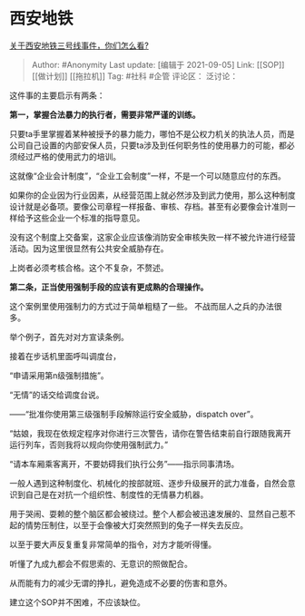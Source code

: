 # 西安地铁
[关于西安地铁三号线事件，你们怎么看?](https://www.zhihu.com/question/483871366/answer/2103934331)

> Author: #Anonymity
> Last update: [编辑于 2021-09-05]
> Link: [[SOP]] [[做计划]] [[拖拉机]]
> Tag: #社科 #企管
> 评论区：
> 泛讨论：

这件事的主要启示有两条：

**第一，掌握合法暴力的执行者，需要非常严谨的训练。**

只要ta手里掌握着某种被授予的暴力能力，哪怕不是公权力机关的执法人员，而是公司自己设置的内部安保人员，只要ta涉及到任何职务性的使用暴力的可能，都必须经过严格的使用武力的培训。

这就像“企业会计制度”，“企业工会制度”一样，不是一个可以随意应付的东西。

如果你的企业因为行业因素，从经营范围上就必然涉及到武力使用，那么这种制度设计就是必备项。要像公司章程一样报备、审核、存档。甚至有必要像会计准则一样给予这些企业一个标准的指导意见。

没有这个制度上交备案，这家企业应该像消防安全审核失败一样不被允许进行经营活动。因为这里很显然有公共安全威胁存在。

上岗者必须考核合格。这个不复杂，不赘述。

**第二条，正当使用强制手段的应该有更成熟的合理操作。**

这个案例里使用强制力的方式过于简单粗糙了一些。 不战而屈人之兵的办法很多。

举个例子，首先对对方宣读条例。

接着在步话机里面呼叫调度台，

“申请采用第n级强制措施”。

“无情”的话交给调度台说。

——“批准你使用第三级强制手段解除运行安全威胁，dispatch over”。

“姑娘，我现在依规定程序对你进行三次警告，请你在警告结束前自行跟随我离开运行列车，否则我将以规向你使用强制武力。”

“请本车厢乘客离开，不要妨碍我们执行公务”——指示同事清场。

一般人遇到这种制度化、机械化的按部就班、逐步升级展开的武力准备，自然会意识到自己是在对抗一个组织性、制度性的无情暴力机器。

用于哭闹、耍赖的整个脑区都会被绕过。整个人都会被迅速发展的、显然自己惹不起的情势压制住，以至于会像被大灯突然照到的兔子一样失去反应。

以至于要大声反复重复非常简单的指令，对方才能听得懂。

听懂了九成九都会不假思索的、无意识的照做配合。

从而能有力的减少无谓的挣扎，避免造成不必要的伤害和意外。

建立这个SOP并不困难，不应该缺位。
